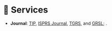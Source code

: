 # 👥 Services
- **Journal**: [TIP](https://ieeexplore.ieee.org/xpl/topics-issue?punumber=83),  [ISPRS Journal](https://www.sciencedirect.com/journal/isprs-journal-of-photogrammetry-and-remote-sensing), [TGRS](https://ieeexplore.ieee.org/xpl/RecentIssue.jsp/?punumber=36), and [GRSL](https://ieeexplore.ieee.org/document/9524306); .